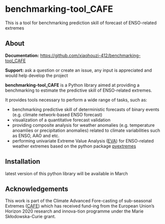 # benchmarking-tool_CAFE
This is a tool for benchmarking prediction skill of forecast of ENSO-related extremes 

## About
**Documentation:** https://github.com/xiaohouzi-412/benchmarking-tool_CAFE

**Support:** ask a question or create an issue, any input is appreciated and would help develop the project

**benchmarking-tool_CAFE** is a Python library aimed at providing a benchmarking to estimate the predictive skill of ENSO-related extremes. 

It provides tools necessary to perform a wide range of tasks, such as:

* benchmarking predictive skill of deterministic forecasts of binary events (e.g. climate network-based ENSO forecast)
* visualization of a quantitative forecast validation
* providing composite analysis for weather anomalies (e.g. temperature anoamlies or precipitation anomalies) related to climate variabilities such as ENSO, AAO and etc.
* performing univariate Extreme Value Analysis ([EVA](https://en.wikipedia.org/wiki/Extreme_value_theory)) for ENSO-related weather extremes based on the python package [pyextremes](https://georgebv.github.io/pyextremes/)


## Installation

latest version of this python library will be available in March


## Acknowledgements

This work is part of the Climate Advanced Fore-casting of sub-seasonal Extremes ([CAFE](http://www.cafes2se-itn.eu/the-project)) which has received fund-ing from the European Union’s Horizon 2020 research and innova-tion programme under the Marie Skłodowska-Curie grant. 

